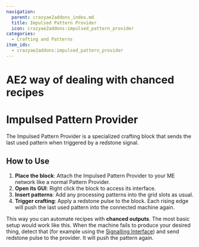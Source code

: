 ```yaml
---
navigation:
  parent: crazyae2addons_index.md
  title: Impulsed Pattern Provider
  icon: crazyae2addons:impulsed_pattern_provider
categories:
  - Crafting and Patterns
item_ids:
  - crazyae2addons:impulsed_pattern_provider
---
```


# AE2 way of dealing with chanced recipes

# Impulsed Pattern Provider

<BlockImage id="crazyae2addons:impulsed_pattern_provider" scale="4"></BlockImage>

The Impulsed Pattern Provider is a specialized crafting block that sends the last used pattern when triggered by a redstone signal.

## How to Use

1. **Place the block**: Attach the Impulsed Pattern Provider to your ME network like a normal Pattern Provider.
2. **Open its GUI**: Right click the block to access its interface.
3. **Insert patterns**: Add any processing patterns into the grid slots as usual.
4. **Trigger crafting**: Apply a redstone pulse to the block. Each rising edge will push the last used pattern into the connected machine again.

This way you can automate recipes with **chanced outputs**. The most basic setup would work like this. When the machine fails to produce your desired thing, detect that (for example using the [Signalling Interface](signalling_interface.md)) and send redstone pulse to the provider. It will push the pattern again.  